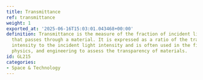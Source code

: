 ```yaml
---
title: Transmittance
ref: transmittance
weight: 1
exported_at: '2025-06-16T15:03:01.043468+00:00'
definition: Transmittance is the measure of the fraction of incident light or radiation
  that passes through a material. It is expressed as a ratio of the transmitted light
  intensity to the incident light intensity and is often used in the fields of optics,
  physics, and engineering to assess the transparency of materials.
id: GL215
categories:
- Space & Technology
---
```


